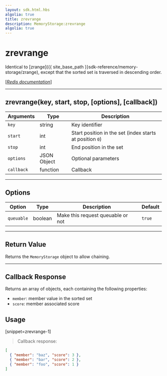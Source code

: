 ```yaml
---
layout: sdk.html.hbs
algolia: true
title: zrevrange
description: MemoryStorage:zrevrange
algolia: true
---
```

  

# zrevrange
Identical to [zrange]({{ site_base_path }}sdk-reference/memory-storage/zrange), except that the sorted set is traversed in descending order.

[[_Redis documentation_]](https://redis.io/commands/zrevrange)

---

## zrevrange(key, start, stop, [options], [callback])

| Arguments | Type | Description |
|---------------|---------|----------------------------------------|
| `key` | string | Key identifier |
| `start` | int | Start position in the set (index starts at position `0`) |
| `stop` | int | End position in the set |
| `options` | JSON Object | Optional parameters |
| `callback` | function | Callback |

---

## Options

| Option | Type | Description | Default |
|---------------|---------|----------------------------------------|---------|
| `queuable` | boolean | Make this request queuable or not  | ``true`` |
---

## Return Value

Returns the `MemoryStorage` object to allow chaining.

---

## Callback Response

Returns an array of objects, each containing the following properties:

* `member`: member value in the sorted set
* `score`: member associated score

## Usage

[snippet=zrevrange-1]
> Callback response:

```json
[
  { "member": "baz", "score": 3 },
  { "member": "bar", "score": 2 },
  { "member": "foo", "score": 1 }
]
```